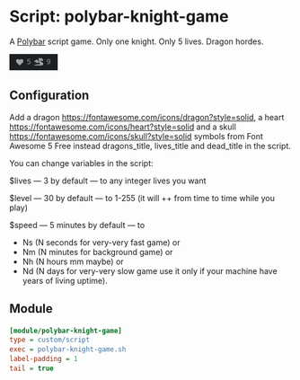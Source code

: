 # Script: polybar-knight-game

A [Polybar](https://github.com/jaagr/polybar) script game. Only one knight. Only 5 lives. Dragon hordes.

![polybar-knight-game](screenshots/polybar-knight-game.png)

## Configuration

Add a dragon https://fontawesome.com/icons/dragon?style=solid, a heart https://fontawesome.com/icons/heart?style=solid and a skull https://fontawesome.com/icons/skull?style=solid symbols from Font Awesome 5 Free instead dragons_title, lives_title and dead_title in the script.


You can change variables in the script:

$lives — 3 by default — to any integer lives you want

$level — 30 by default — to 1-255 (it will ++ from time to time while you play)

$speed — 5 minutes by default — to
+ Ns (N seconds for very-very fast game) or
+ Nm (N minutes for background game) or
+ Nh (N hours mm maybe) or
+ Nd (N days for very-very slow game use it only if your machine have years of living uptime).

## Module

```ini
[module/polybar-knight-game]
type = custom/script
exec = polybar-knight-game.sh
label-padding = 1
tail = true
```
